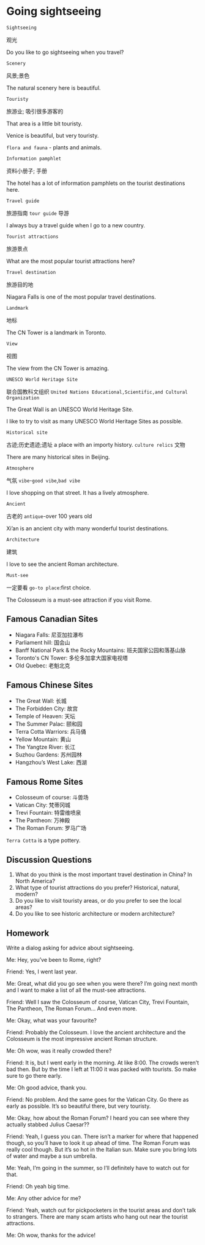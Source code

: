 # Going sightseeing
`Sightseeing`

观光

Do you like to go sightseeing when you travel?

`Scenery`

风景;景色

The natural scenery here is beautiful.

`Touristy`

旅游业; 吸引很多游客的

That area is a little bit touristy.

Venice is beautiful, but very touristy.

`flora and fauna` - plants and animals.

`Information pamphlet`

资料小册子; 手册

The hotel has a lot of information pamphlets on the tourist destinations here.

`Travel guide`

旅游指南 `tour guide` 导游

I always buy a travel guide when I go to a new country.

`Tourist attractions`

旅游景点

What are the most popular tourist attractions here?

`Travel destination`

旅游目的地

Niagara Falls is one of the most popular travel destinations.

`Landmark`

地标

The CN Tower is a landmark in Toronto.

`View`

视图

The view from the CN Tower is amazing.

`UNESCO World Heritage Site`

联合国教科文组织 `United Nations Educational,Scientific,and Cultural Organization`

The Great Wall is an UNESCO World Heritage Site.

I like to try to visit as many UNESCO World Heritage Sites as possible.

`Historical site`

古迹;历史遗迹;遗址 a place with an importy history. `culture relics` 文物

There are many historical sites in Beijing.

`Atmosphere`

气氛 `vibe`-`good vibe`,`bad vibe`

I love shopping on that street. It has a lively atmosphere.

`Ancient`

古老的 `antique`-over 100 years old

Xi’an is an ancient city with many wonderful tourist destinations.

`Architecture`

建筑

I love to see the ancient Roman architecture.

`Must-see`
 
一定要看  `go-to place`:first choice.

The Colosseum is a must-see attraction if you visit Rome. 

## Famous Canadian Sites
* Niagara Falls: 尼亚加拉瀑布
* Parliament hill: 国会山
* Banff National Park & the Rocky Mountains: 班夫国家公园和落基山脉
* Toronto's CN Tower: 多伦多加拿大国家电视塔
* Old Quebec: 老魁北克
## Famous Chinese Sites
* The Great Wall: 长城
* The Forbidden City: 故宫
* Temple of Heaven: 天坛
* The Summer Palac: 颐和园
* Terra Cotta Warriors: 兵马俑
* Yellow Mountain: 黄山
* The Yangtze River: 长江
* Suzhou Gardens: 苏州园林
* Hangzhou’s West Lake: 西湖
## Famous Rome Sites
* Colosseum of course: 斗兽场
* Vatican City: 梵蒂冈城
* Trevi Fountain: 特雷维喷泉
* The Pantheon: 万神殿
* The Roman Forum: 罗马广场

`Terra Cotta` is a type pottery.

## Discussion Questions
1. What do you think is the most important travel destination in China? In
North America?
2. What type of tourist attractions do you prefer? Historical, natural,
modern?
3. Do you like to visit touristy areas, or do you prefer to see the local
areas?
4. Do you like to see historic architecture or modern architecture? 
## Homework
Write a dialog asking for advice about sightseeing.

Me: Hey, you’ve been to Rome, right?

Friend: Yes, I went last year.

Me: Great, what did you go see when you were there? I’m going next month
and I want to make a list of all the must-see attractions.

Friend: Well I saw the Colosseum of course, Vatican City, Trevi Fountain, The
Pantheon, The Roman Forum… And even more.

Me: Okay, what was your favourite?

Friend: Probably the Colosseum. I love the ancient architecture and the
Colosseum is the most impressive ancient Roman structure.

Me: Oh wow, was it really crowded there?

Friend: It is, but I went early in the morning. At like 8:00. The crowds weren’t
bad then. But by the time I left at 11:00 it was packed with tourists. So make
sure to go there early.

Me: Oh good advice, thank you.

Friend: No problem. And the same goes for the Vatican City. Go there as early
as possible. It’s so beautiful there, but very touristy.

Me: Okay, how about the Roman Forum? I heard you can see where they
actually stabbed Julius Caesar??

Friend: Yeah, I guess you can. There isn’t a marker for where that happened
though, so you’ll have to look it up ahead of time. The Roman Forum was really
cool though. But it’s so hot in the Italian sun. Make sure you bring lots of water
and maybe a sun umbrella.

Me: Yeah, I’m going in the summer, so I’ll definitely have to watch out for that.

Friend: Oh yeah big time.

Me: Any other advice for me?

Friend: Yeah, watch out for pickpocketers in the tourist areas and don’t talk to
strangers. There are many scam artists who hang out near the tourist
attractions.

Me: Oh wow, thanks for the advice! 